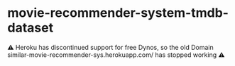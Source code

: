 # movie-recommender-system-tmdb-dataset
⚠️ Heroku has discontinued support for free Dynos, so the old Domain similar-movie-recommender-sys.herokuapp.com/ has stopped working ⚠️
